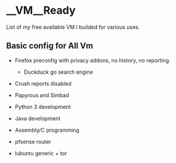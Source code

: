 # __VM__Ready
List of my free available VM I builded for various uses.

## Basic config for All Vm
- Firefox preconfig with privacy addons, no history, no reporting.
  - Duckduck go search engine
- Crush reports disabled

- Papyrous and Simbad
- Python 3 development
- Java development
- Assembly/C programming
- pfsense router
- lubuntu generic + tor

